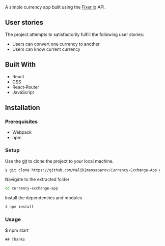 A simple currency app built using the [Fixer.io](http://fixer.io/) API.



## User stories

The project attempts to satisfactorily fulfill the following user stories:

* Users can convert one currency to another
* Users can know current currency  

## Built With

* React
* CSS
* React-Router
* JavaScript

## Installation
### Prerequisites
- Webpack 
- npm

### Setup
Use the [git](https://git-scm.com/downloads) to clone the project to your local machine.
```sh
$ git clone https://github.com/MalikImansaparov/Currency-Exchange-App.git
```

Navigate to the extracted folder
```sh 
cd currency-exchange-app
```

Install the dependencies and modules
```sh
$ npm install
```

### Usage

$ npm start
```
## Thanks





